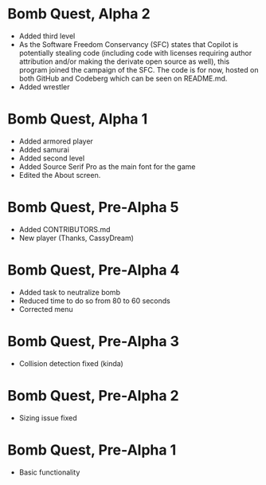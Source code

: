 # Bomb Quest, Alpha 2
- Added third level
- As the Software Freedom Conservancy (SFC) states that Copilot is potentially stealing code (including code with licenses requiring author attribution and/or making the derivate open source as well), this program joined the campaign of the SFC. The code is for now, hosted on both GitHub and Codeberg which can be seen on README.md.
- Added wrestler

# Bomb Quest, Alpha 1
- Added armored player
- Added samurai
- Added second level
- Added Source Serif Pro as the main font for the game
- Edited the About screen.

# Bomb Quest, Pre-Alpha 5
- Added CONTRIBUTORS.md
- New player (Thanks, CassyDream)

# Bomb Quest, Pre-Alpha 4
- Added task to neutralize bomb
- Reduced time to do so from 80 to 60 seconds
- Corrected menu

# Bomb Quest, Pre-Alpha 3
- Collision detection fixed (kinda)

# Bomb Quest, Pre-Alpha 2
- Sizing issue fixed

# Bomb Quest, Pre-Alpha 1
- Basic functionality
